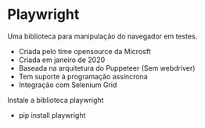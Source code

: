 # Playwright

Uma biblioteca para manipulação do navegador em testes.
- Criada pelo time opensource da Microsft
- Criada em janeiro de 2020
- Baseada na arquitetura do Puppeteer (Sem webdriver)
- Tem suporte à programação assíncrona
- Integração com Selenium Grid

Instale a biblioteca playwright
- pip install playwright